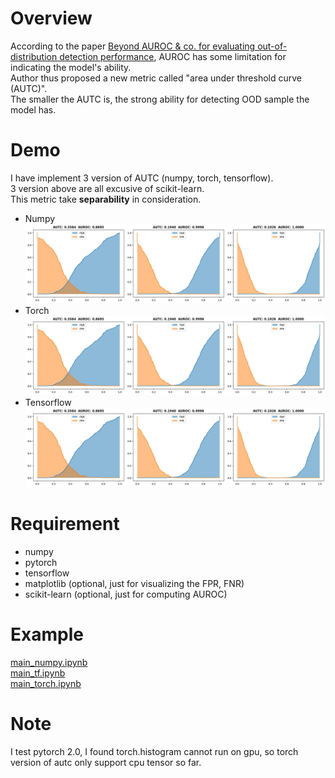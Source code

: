 # Overview
According to the paper [Beyond AUROC & co. for evaluating
out-of-distribution detection performance](https://arxiv.org/abs/2306.14658), AUROC has some limitation for indicating the model's ability.   
Author thus proposed a new metric called "area under threshold curve (AUTC)".  
The smaller the AUTC is, the strong ability for detecting OOD sample the model has.

# Demo
I have implement 3 version of AUTC (numpy, torch, tensorflow).  
3 version above are all excusive of scikit-learn.  
This metric take __separability__ in consideration.
- Numpy
![](assets/np.jpg)
- Torch
![](assets/pt.jpg)
- Tensorflow
![](assets/tf.jpg)

# Requirement
- numpy
- pytorch
- tensorflow
- matplotlib (optional, just for visualizing the FPR, FNR)
- scikit-learn (optional, just for computing AUROC)
  
# Example
[main_numpy.ipynb](main_numpy.ipynb)  
[main_tf.ipynb](main_tf.ipynb)  
[main_torch.ipynb](main_torch.ipynb)  

# Note
I test pytorch 2.0, I found torch.histogram cannot run on gpu, so torch version of autc only support cpu tensor so far.
